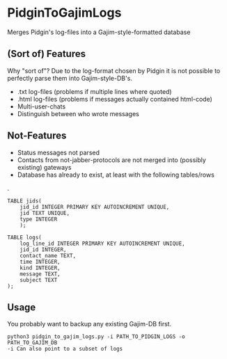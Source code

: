PidginToGajimLogs
=================

Merges Pidgin's log-files into a Gajim-style-formatted database

(Sort of) Features
------------------
Why "sort of"? Due to the log-format chosen by Pidgin it is not possible to perfectly parse them into Gajim-style-DB's.
- .txt log-files (problems if multiple lines where quoted)
- .html log-files (problems if messages actually contained html-code)
- Multi-user-chats
- Distinguish between who wrote messages

Not-Features
------------
- Status messages not parsed
- Contacts from not-jabber-protocols are not merged into (possibly existing) gateways
- Database has already to exist, at least with the following tables/rows

.

	TABLE jids(
		jid_id INTEGER PRIMARY KEY AUTOINCREMENT UNIQUE,
		jid TEXT UNIQUE,
		type INTEGER
		);
		
	TABLE logs(
		log_line_id INTEGER PRIMARY KEY AUTOINCREMENT UNIQUE,
		jid_id INTEGER,
		contact_name TEXT,
		time INTEGER,
		kind INTEGER,
		message TEXT,
		subject TEXT
	);


Usage
-----
You probably want to backup any existing Gajim-DB first.

	python3 pidgin_to_gajim_logs.py -i PATH_TO_PIDGIN_LOGS -o PATH_TO_GAJIM_DB
	-i Can also point to a subset of logs